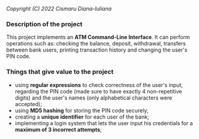 *Copyright (C) 2022 Cismaru Diana-Iuliana*

### Description of the project
This project implements an **ATM Command-Line Interface**. It can perform operations
such as: checking the balance, deposit, withdrawal, transfers between bank users, 
printing transaction history and changing the user's PIN code.

### Things that give value to the project
- using **regular expressions** to check correctness of the user's input, regarding
the PIN code (made sure to have exactly 4 non-repetitive digits) and the user's names
(only alphabetical characters were accepted);
- using **MD5 hashing** for storing the PIN code securely;
- creating a **unique identifier** for each user of the bank;
- implementing a login system that lets the user input his credentials for a
**maximum of 3 incorrect attempts**;
